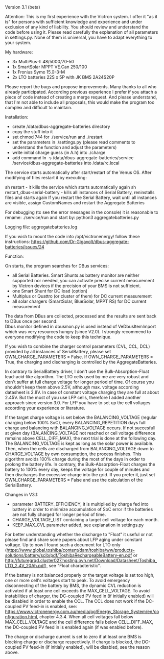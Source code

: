 Version 3.1 (beta)

Attention: This is my first experience with the Victron system. I offer it "as it is" for persons with sufficient knowledge and experience and under exclusion of any kind of liability. You should review and understand the code before using it. Please read carefully the explanation of all parameters in settings.py. None of them is universal, you have to adapt everything to your system. 

My hardware:
- 3x MultiPlus-II 48/5000/70-50
- 1x SmartSolar MPPT VE.Can 250/100
- 1x Fronius Symo 15.0-3-M
- 2x LTO batteries 22S x 5P with JK BMS 2A24S20P

Please report the bugs and propose improvements. Many thanks to all who already participated. According previous experience I prefer if you attach a piece of code instead of creating a merge request. And please understand, that I'm not able to include all proposals, this would make the program too complex and difficult to maintain.

Installation:
- create /data/dbus-aggregate-batteries directory
- copy the stuff into it
- set chmod 744 for ./service/run and ./restart
- set the parameters in ./settings.py (please read comments to understand the function and adjust the parameters)
- write initial charge guess (in A.h) into ./charge
- add command ln -s /data/dbus-aggregate-batteries/service /service/dbus-aggregate-batteries into /data/rc.local 

The service starts automatically after start/restart of the Venus OS. After modifying of files restart it by executing:

sh restart - it kills the service which starts automatically again
sh restart_dbus-serial-battery - kills all instances of Serial Battery, reninstalls files and starts again
If you restart the Serial Battery, wait until all instances are visible, assign CustomNames and restart the Aggregate Batteries 

For debugging (to see the error messages in the console) it is reasonable to rename: ./service/run and start by: python3 aggregatebatteries.py

Logging file: aggregatebatteries.log

If you wish to mount the code into /opt/victronenergy/ follow these instructions:
https://github.com/Dr-Gigavolt/dbus-aggregate-batteries/issues/24

Function:

On starts, the program searches for DBus services:
- all Serial Batteries. Smart Shunts as battery monitor are neither supported nor needed, you can activate precise current measurement by Victron devices if the precision of your BMS is not sufficient.
- one Smart Shunt for DC load (option)
- Multiplus or Quattro (or cluster of them) for DC current measurement
- all solar chargers (SmartSolar, BlueSolar, MPPT RS) for DC current measurement

The data from DBus are collected, processed and the results are sent back to DBus once per second. 	
Dbus monitor defined in dbusmon.py is used instead of VeDbusItemImport which was very resources hungry (since V2.0). I strongly recommend to everyone modifying the code to keep this technique.

If you wish to combine the charger control parameters (CVL, CCL, DCL) provided by all instances of SerialBattery, please set OWN_CHARGE_PARAMETERS = False.
If OWN_CHARGE_PARAMETERS = True, the charging and discharging is controlled by the AggregateBatteries.

In contrary to SerialBattery driver, I don't use the Bulk-Absorption-Float lead-acid-like algorithm. The LTO cells used by me are very robust and don't suffer at full charge voltage for longer period of time. Of course you shouldn't keep them above 2.5V, although max. voltage according datasheet is 2.8V. In case of constant voltage charging they are full at about 2.45V. But the most of you use LFP cells, therefore I added another approach since version 3.0. For LFP you have to set up the cell voltages according your experience or literature.

If the target charge voltage is set below the BALANCING_VOLTAGE (regular charging below 100% SoC), every BALANCING_REPETITION days full charge and balancing with BALANCING_VOLTAGE occurs. If not succesfull at given day (BALANCING_VOLTAGE not reached or cell voltage difference remains above CELL_DIFF_MAX), the next trial is done at the following day. The BALANCING_VOLTAGE is kept as long as the solar power is available. Then, when the cells are discharged from BALANCING_VOLTAGE down to CHARGE_VOLTAGE by own consumption, the process finishes. This algorithm avoids 100% charge during the most of the days in order to prolong the battery life. In contrary, the Bulk-Absorption-Float charges the battery to 100% every day, keeps the voltage for couple of minutes and then discharges the excessive charge into the grid. If you prefer it, just set OWN_CHARGE_PARAMETERS = False and use the calculation of the SerialBattery.

Changes in V3.1:
- parameter BATTERY_EFFICIENCY, it is multiplied by charge fed into battery in order to minimize accumulation of SoC error if the batteries are not fully charged for longer period of time.  
- CHARGE_VOLTAGE_LIST containing a target cell voltage for each month.
- KEEP_MAX_CVL parameter added, see explanation in settings.py

For better understanding whether the discharge to "Float" it useful or not please find and share some papers about LFP aging under constant voltage. Up to now I found such a document for LTO only (https://www.global.toshiba/content/dam/toshiba/ww/products-solutions/battery/scib/pdf/ToshibaRechargeableBattery-en.pdf or http://futuregrqd.cluster027.hosting.ovh.net/Download/Datasheet/Toshiba_LTO_2.4V_20Ah.pdf), see "Float characteristic".    

If the battery is not balanced properly or the target voltage is set too high, one or more cell's voltages start to peak. To avoid emergency disconnecting of the battery by BMS, the dynamic CVL reduction is activated if at least one cell exceeds the MAX_CELL_VOLTAGE. To avoid instabilities of charger, the DC-coupled PV feed in (if initially enabled) will be disabled in order to enable the CCL. The CCL does not work if the DC-coupled PV feed-in is enabled, see: https://www.victronenergy.com.au/media/pg/Energy_Storage_System/en/configuration.html, chapter 4.3.4. When all cell voltages fall below MAX_CELL_VOLTAGE and the cell difference falls below CELL_DIFF_MAX, the DC-coupled PV feed in is enabled again (if was enabled before). 

The charge or discharge current is set to zero if at least one BMS is blocking charge or discharge respectively. If charge is blocked, the DC-coupled PV feed-in (if initially enabled), will be disabled, see the reason above.